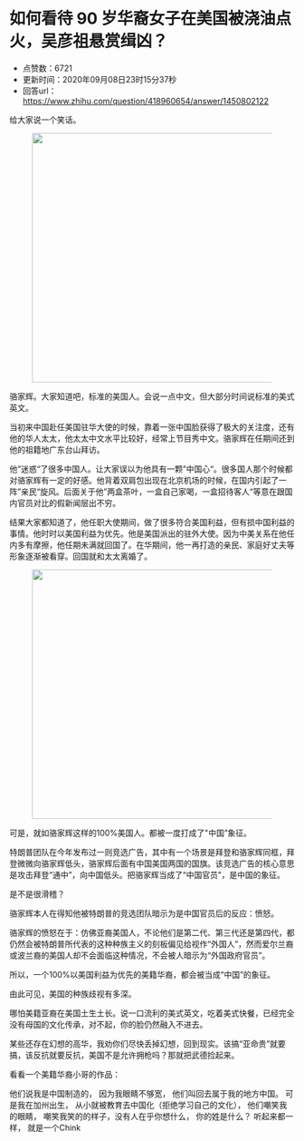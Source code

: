 # 如何看待 90 岁华裔女子在美国被浇油点火，吴彦祖悬赏缉凶？
- 点赞数：6721
- 更新时间：2020年09月08日23时15分37秒
- 回答url：https://www.zhihu.com/question/418960654/answer/1450802122
<body>
 <p data-pid="Ca5i08en">给大家说一个笑话。</p>
 <figure data-size="normal">
  <img src="https://picx.zhimg.com/50/v2-848737027144edb800868371993a7bc4_720w.jpg?source=1940ef5c" data-rawwidth="440" data-rawheight="308" data-size="normal" data-caption="" data-original-token="v2-848737027144edb800868371993a7bc4" data-default-watermark-src="https://picx.zhimg.com/50/v2-9fe4fa02c3cf01bf906fac3b19c0f66a_720w.jpg?source=1940ef5c" class="origin_image zh-lightbox-thumb" width="440" data-original="https://pic1.zhimg.com/v2-848737027144edb800868371993a7bc4_r.jpg?source=1940ef5c">
 </figure>
 <p data-pid="pATGsWDd">骆家辉。大家知道吧，标准的美国人。会说一点中文，但大部分时间说标准的美式英文。</p>
 <p data-pid="BwUbF6Oi">当初来中国赴任美国驻华大使的时候，靠着一张中国脸获得了极大的关注度，还有他的华人太太，他太太中文水平比较好，经常上节目秀中文。骆家辉在任期间还到他的祖籍地广东台山拜访。</p>
 <p data-pid="tdHGHqWP">他”迷惑“了很多中国人。让大家误以为他具有一颗”中国心“。很多国人那个时候都对骆家辉有一定的好感。他背着双肩包出现在北京机场的时候，在国内引起了一阵”亲民“旋风。后面关于他”两盒茶叶，一盒自己家喝，一盒招待客人“等意在跟国内官员对比的假新闻层出不穷。</p>
 <p data-pid="F3wT6QoD">结果大家都知道了，他任职大使期间，做了很多符合美国利益，但有损中国利益的事情。他时时以美国利益为优先。他是美国派出的驻外大使。因为中美关系在他任内多有摩擦，他任期未满就回国了。在华期间，他一再打造的亲民、家庭好丈夫等形象逐渐被看穿。回国就和太太离婚了。</p>
 <figure data-size="normal">
  <img src="https://pic1.zhimg.com/50/v2-fa7cabe967ea58920514f47bfd925b2d_720w.jpg?source=1940ef5c" data-rawwidth="440" data-rawheight="241" data-size="normal" data-caption="" data-original-token="v2-fa7cabe967ea58920514f47bfd925b2d" data-default-watermark-src="https://picx.zhimg.com/50/v2-3f656a911a7c2b3bdd12a3c30ced1536_720w.jpg?source=1940ef5c" class="origin_image zh-lightbox-thumb" width="440" data-original="https://picx.zhimg.com/v2-fa7cabe967ea58920514f47bfd925b2d_r.jpg?source=1940ef5c">
 </figure>
 <p data-pid="9490xuIM">可是，就如骆家辉这样的100%美国人。都被一度打成了"中国”象征。</p>
 <p data-pid="X4R_iKhL">特朗普团队在今年发布过一则竞选广告，其中有一个场景是拜登和骆家辉同框，拜登微微向骆家辉低头，骆家辉后面有中国美国两国的国旗。该竞选广告的核心意思是攻击拜登“通中”，向中国低头。把骆家辉当成了“中国官员”，是中国的象征。</p>
 <p data-pid="gWskRB5X">是不是很滑稽？</p>
 <p data-pid="yiWId-Gg">骆家辉本人在得知他被特朗普的竞选团队暗示为是中国官员后的反应：愤怒。</p>
 <p data-pid="nyBt7CqW">骆家辉的愤怒在于：仿佛亚裔美国人，不论他们是第二代、第三代还是第四代，都仍然会被特朗普所代表的这种种族主义的刻板偏见给视作“外国人”，然而爱尔兰裔或波兰裔的美国人却不会面临这种情况，不会被人暗示为“外国政府官员”。</p>
 <p data-pid="wY5krxsa">所以，一个100%以美国利益为优先的美籍华裔，都会被当成“中国”的象征。</p>
 <p data-pid="nfaoJJkk">由此可见，美国的种族歧视有多深。</p>
 <p data-pid="z0-QfJ7_">哪怕美籍亚裔在美国土生土长。说一口流利的美式英文，吃着美式快餐，已经完全没有母国的文化传承，对不起，你的脸仍然融入不进去。</p>
 <p data-pid="vQuKF_Yi">某些还存在幻想的高华，我劝你们尽快丢掉幻想，回到现实。该搞“亚命贵”就要搞，该反抗就要反抗，美国不是允许拥枪吗？那就把武德捡起来。</p>
 <p data-pid="a426DqEq">看看一个美籍华裔小哥的作品：</p><a href="https://www.zhihu.com/zvideo/1286802521550393344" data-draft-node="block" data-draft-type="link-card"></a>
 <p data-pid="ODaNTuh7">他们说我是中国制造的， 因为我眼睛不够宽， 他们叫回去属于我的地方中国。 可是我在加州出生， 从小就被教育去中国化（拒绝学习自己的文化）， 他们嘲笑我的眼睛， 嘲笑我笑的的样子，没有人在乎你想什么， 你的姓是什么？ 听起来都一样， 就是一个Chink</p>
</body>